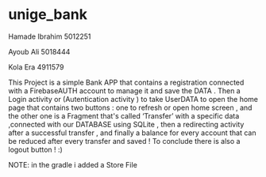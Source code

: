 # unige_bank
Hamade Ibrahim 5012251

Ayoub Ali 5018444

Kola Era 4911579

This Project is a simple Bank APP that contains a registration connected with a FirebaseAUTH account to manage it and save the DATA . Then a Login activity or (Autentication activity ) to take UserDATA to open the home page that contains two buttons : one to refresh or open home screen , and the other one is a Fragment that's called ‘Transfer’ with a specific data ,connected with our DATABASE using SQLite , then a redirecting activity after a successful transfer , and finally  a balance for every account that can be reduced after every transfer and saved ! 
To conclude there is also a logout button ! :)

NOTE: in the gradle i added a Store File 
